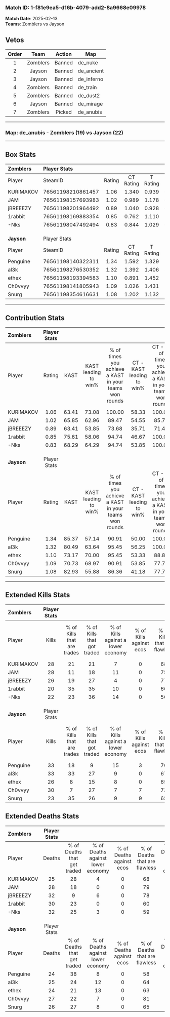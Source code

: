 ### Match ID: 1-f81e9ea5-d16b-4079-add2-8a9668e09978  
**Match Date**: 2025-02-13  
**Teams**: Zomblers vs Jayson  

## Vetos  

| Order | Team | Action | Map |
| :---: | :--: | :----: | --- |
| 1 | Zomblers | Banned | de_nuke |
| 2 | Jayson | Banned | de_ancient |
| 3 | Jayson | Banned | de_inferno |
| 4 | Zomblers | Banned | de_train |
| 5 | Zomblers | Banned | de_dust2 |
| 6 | Jayson | Banned | de_mirage |
| 7 | Zomblers | Picked | de_anubis |

---  

### **Map**: de_anubis - Zomblers (19) vs Jayson (22)  
---  

## Box Stats  

| **Zomblers** | Player Stats      |        |           |          |       |      |       |         |        |      |     |
| :- | :- | :-: | :-: | :-: | :-: | :-: | :-: | :-: | :-: | :-: | :-: |
| Player       | SteamID           | Rating | CT Rating | T Rating | KAST  | ADR  | Kills | Assists | Deaths | K/D  | HS% |
| KURIMAKOV    | 76561198210861457 |  1.06  |   1.340   |  0.939   | 63.41 | 77.8 |  28   |    7    |   25   | 1.12 | 53  |
| JAM          | 76561198157693983 |  1.02  |   0.989   |  1.178   | 65.85 | 74.2 |  28   |    6    |   28   | 1.00 | 25  |
| jBREEEZY     | 76561198201964492 |  0.89  |   1.040   |  0.928   | 63.41 | 66.8 |  26   |    8    |   32   | 0.81 | 50  |
| 1rabbit      | 76561198169883354 |  0.85  |   0.762   |  1.110   | 75.61 | 56.9 |  20   |    9    |   30   | 0.67 | 60  |
| -Nks         | 76561198047492494 |  0.83  |   0.844   |  1.029   | 68.29 | 65.1 |  22   |    7    |   32   | 0.69 | 45  |
|              |                   |        |           |          |       |      |       |         |        |      |     |
|              |                   |        |           |          |       |      |       |         |        |      |     |
|              |                   |        |           |          |       |      |       |         |        |      |     |
| **Jayson**   | Player Stats      |        |           |          |       |      |       |         |        |      |     |
| Player       | SteamID           | Rating | CT Rating | T Rating | KAST  | ADR  | Kills | Assists | Deaths | K/D  | HS% |
| Penguine     | 76561198140322311 |  1.34  |   1.592   |  1.329   | 85.37 | 81.1 |  33   |    6    |   24   | 1.38 | 54  |
| al3k         | 76561198276530352 |  1.32  |   1.392   |  1.406   | 80.49 | 84.8 |  33   |   12    |   25   | 1.32 | 51  |
| ethex        | 76561198193394583 |  1.10  |   0.891   |  1.452   | 73.17 | 76.1 |  26   |   10    |   24   | 1.08 | 57  |
| Ch0vvyy      | 76561198141805943 |  1.09  |   1.026   |  1.431   | 70.73 | 70.6 |  30   |    2    |   27   | 1.11 | 20  |
| Snurg        | 76561198354616631 |  1.08  |   1.202   |  1.132   | 82.93 | 72.3 |  23   |   13    |   26   | 0.88 | 56  |
---  

## Contribution Stats  

| **Zomblers** | Player Stats |       |                      |                                                        |                           |                                                             |                          |                                                            |
| :- | :-: | :-: | :-: | :-: | :-: | :-: | :-: | :-: |
| Player       |    Rating    | KAST  | KAST leading to win% | % of times you achieve a KAST in your teams won rounds | CT - KAST leading to win% | CT - % of times you achieve a KAST in your teams won rounds | T - KAST leading to win% | T - % of times you achieve a KAST in your teams won rounds |
| KURIMAKOV    |     1.06     | 63.41 |        73.08         |                         100.00                         |           58.33           |                           100.00                            |          85.71           |                           100.00                           |
| JAM          |     1.02     | 65.85 |        62.96         |                         89.47                          |           54.55           |                            85.71                            |          68.75           |                           91.67                            |
| jBREEEZY     |     0.89     | 63.41 |        53.85         |                         73.68                          |           35.71           |                            71.43                            |          75.00           |                           75.00                            |
| 1rabbit      |     0.85     | 75.61 |        58.06         |                         94.74                          |           46.67           |                           100.00                            |          68.75           |                           91.67                            |
| -Nks         |     0.83     | 68.29 |        64.29         |                         94.74                          |           53.85           |                           100.00                            |          73.33           |                           91.67                            |
|              |              |       |                      |                                                        |                           |                                                             |                          |                                                            |
|              |              |       |                      |                                                        |                           |                                                             |                          |                                                            |
|              |              |       |                      |                                                        |                           |                                                             |                          |                                                            |
| **Jayson**   | Player Stats |       |                      |                                                        |                           |                                                             |                          |                                                            |
| Player       |    Rating    | KAST  | KAST leading to win% | % of times you achieve a KAST in your teams won rounds | CT - KAST leading to win% | CT - % of times you achieve a KAST in your teams won rounds | T - KAST leading to win% | T - % of times you achieve a KAST in your teams won rounds |
| Penguine     |     1.34     | 85.37 |        57.14         |                         90.91                          |           50.00           |                           100.00                            |          64.71           |                           84.62                            |
| al3k         |     1.32     | 80.49 |        63.64         |                         95.45                          |           56.25           |                           100.00                            |          70.59           |                           92.31                            |
| ethex        |     1.10     | 73.17 |        70.00         |                         95.45                          |           53.33           |                            88.89                            |          86.67           |                           100.00                           |
| Ch0vvyy      |     1.09     | 70.73 |        68.97         |                         90.91                          |           53.85           |                            77.78                            |          81.25           |                           100.00                           |
| Snurg        |     1.08     | 82.93 |        55.88         |                         86.36                          |           41.18           |                            77.78                            |          70.59           |                           92.31                            |
---  

## Extended Kills Stats  

| **Zomblers** | Player Stats |                            |                            |                                    |                         |                              |                                 |                                       |                    |           |
| :- | :-: | :-: | :-: | :-: | :-: | :-: | :-: | :-: | :-: | :-: |
| Player       |    Kills     | % of Kills that are trades | % of Kills that got traded | % of Kills against a lower economy | % of Kills against ecos | % of Kills that are flawless | % of Kills that are close duels | % of Kills that are assisted by flash | Pistol Round Kills | AWP Kills |
| KURIMAKOV    |      28      |             21             |             21             |                 7                  |            0            |              68              |                0                |                   0                   |         0          |     0     |
| JAM          |      28      |             11             |             18             |                 11                 |            0            |              75              |                4                |                   0                   |         1          |    19     |
| jBREEEZY     |      26      |             19             |             27             |                 4                  |            0            |              77              |                4                |                  15                   |         0          |     0     |
| 1rabbit      |      20      |             35             |             35             |                 10                 |            0            |              60              |                0                |                   5                   |         2          |     1     |
| -Nks         |      22      |             23             |             36             |                 14                 |            0            |              50              |                0                |                   0                   |         2          |     1     |
|              |              |                            |                            |                                    |                         |                              |                                 |                                       |                    |           |
|              |              |                            |                            |                                    |                         |                              |                                 |                                       |                    |           |
|              |              |                            |                            |                                    |                         |                              |                                 |                                       |                    |           |
| **Jayson**   | Player Stats |                            |                            |                                    |                         |                              |                                 |                                       |                    |           |
| Player       |    Kills     | % of Kills that are trades | % of Kills that got traded | % of Kills against a lower economy | % of Kills against ecos | % of Kills that are flawless | % of Kills that are close duels | % of Kills that are assisted by flash | Pistol Round Kills | AWP Kills |
| Penguine     |      33      |             18             |             9              |                 15                 |            3            |              76              |                3                |                   6                   |         1          |     0     |
| al3k         |      33      |             33             |             27             |                 9                  |            0            |              67              |                6                |                  12                   |         3          |     0     |
| ethex        |      26      |             8              |             15             |                 8                  |            0            |              65              |                8                |                   0                   |         0          |     0     |
| Ch0vvyy      |      30      |             7              |             27             |                 7                  |            7            |              73              |                7                |                   0                   |         2          |    25     |
| Snurg        |      23      |             35             |             26             |                 9                  |            9            |              65              |                0                |                   0                   |         2          |     0     |
## Extended Deaths Stats  

| **Zomblers** | Player Stats |                             |                                   |                          |                               |                            |                           |               |
| :- | :-: | :-: | :-: | :-: | :-: | :-: | :-: | :-: |
| Player       |    Deaths    | % of Deaths that get traded | % of Deaths against lower economy | % of Deaths against ecos | % of Deaths that are flawless | % of Deaths that are close | % of Deaths while blinded | Deaths to AWP |
| KURIMAKOV    |      25      |             28              |                 4                 |            0             |              68               |             0              |             4             |       2       |
| JAM          |      28      |             18              |                 0                 |            0             |              79               |             7              |             4             |      10       |
| jBREEEZY     |      32      |              9              |                 6                 |            0             |              78               |             3              |             3             |       4       |
| 1rabbit      |      30      |             23              |                 0                 |            0             |              60               |             13             |             3             |       4       |
| -Nks         |      32      |             25              |                 3                 |            0             |              59               |             3              |             6             |       4       |
|              |              |                             |                                   |                          |                               |                            |                           |               |
|              |              |                             |                                   |                          |                               |                            |                           |               |
|              |              |                             |                                   |                          |                               |                            |                           |               |
| **Jayson**   | Player Stats |                             |                                   |                          |                               |                            |                           |               |
| Player       |    Deaths    | % of Deaths that get traded | % of Deaths against lower economy | % of Deaths against ecos | % of Deaths that are flawless | % of Deaths that are close | % of Deaths while blinded | Deaths to AWP |
| Penguine     |      24      |             38              |                 8                 |            0             |              58               |             0              |             0             |       5       |
| al3k         |      25      |             24              |                12                 |            0             |              64               |             4              |             0             |       6       |
| ethex        |      24      |             21              |                13                 |            0             |              63               |             0              |             8             |       1       |
| Ch0vvyy      |      27      |             22              |                 7                 |            0             |              81               |             0              |            11             |       7       |
| Snurg        |      26      |             27              |                 8                 |            0             |              65               |             0              |             0             |       3       |
